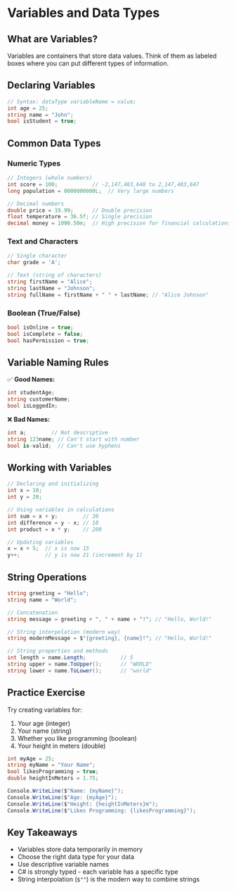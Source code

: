 # Variables and Data Types

## What are Variables?

Variables are containers that store data values. Think of them as labeled boxes where you can put different types of information.

## Declaring Variables

```csharp
// Syntax: dataType variableName = value;
int age = 25;
string name = "John";
bool isStudent = true;
```

## Common Data Types

### Numeric Types

```csharp
// Integers (whole numbers)
int score = 100;           // -2,147,483,648 to 2,147,483,647
long population = 8000000000L;  // Very large numbers

// Decimal numbers
double price = 19.99;      // Double precision
float temperature = 36.5f; // Single precision
decimal money = 1000.50m;  // High precision for financial calculations
```

### Text and Characters

```csharp
// Single character
char grade = 'A';

// Text (string of characters)
string firstName = "Alice";
string lastName = "Johnson";
string fullName = firstName + " " + lastName; // "Alice Johnson"
```

### Boolean (True/False)

```csharp
bool isOnline = true;
bool isComplete = false;
bool hasPermission = true;
```

## Variable Naming Rules

✅ **Good Names:**
```csharp
int studentAge;
string customerName;
bool isLoggedIn;
```

❌ **Bad Names:**
```csharp
int a;        // Not descriptive
string 123name; // Can't start with number
bool is-valid;  // Can't use hyphens
```

## Working with Variables

```csharp
// Declaring and initializing
int x = 10;
int y = 20;

// Using variables in calculations
int sum = x + y;        // 30
int difference = y - x; // 10
int product = x * y;    // 200

// Updating variables
x = x + 5;  // x is now 15
y++;        // y is now 21 (increment by 1)
```

## String Operations

```csharp
string greeting = "Hello";
string name = "World";

// Concatenation
string message = greeting + ", " + name + "!"; // "Hello, World!"

// String interpolation (modern way)
string modernMessage = $"{greeting}, {name}!"; // "Hello, World!"

// String properties and methods
int length = name.Length;           // 5
string upper = name.ToUpper();      // "WORLD"
string lower = name.ToLower();      // "world"
```

## Practice Exercise

Try creating variables for:
1. Your age (integer)
2. Your name (string)
3. Whether you like programming (boolean)
4. Your height in meters (double)

```csharp
int myAge = 25;
string myName = "Your Name";
bool likesProgramming = true;
double heightInMeters = 1.75;

Console.WriteLine($"Name: {myName}");
Console.WriteLine($"Age: {myAge}");
Console.WriteLine($"Height: {heightInMeters}m");
Console.WriteLine($"Likes Programming: {likesProgramming}");
```

## Key Takeaways

- Variables store data temporarily in memory
- Choose the right data type for your data
- Use descriptive variable names
- C# is strongly typed - each variable has a specific type
- String interpolation (`$""`) is the modern way to combine strings
